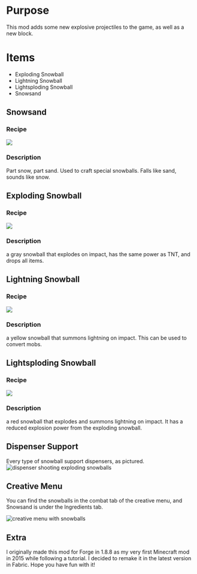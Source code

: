 # Purpose

This mod adds some new explosive projectiles to the game, as well as a new block.



# Items

- Exploding Snowball
- Lightning Snowball
- Lightsploding Snowball
- Snowsand

## Snowsand
### Recipe
<img src="https://cdn.discordapp.com/attachments/594033093678202928/1103543890771988480/image.png">

### Description

Part snow, part sand. Used to craft special snowballs. Falls like sand, sounds like snow.

## Exploding Snowball
### Recipe
<img src="https://cdn.discordapp.com/attachments/594033093678202928/1103544459343450172/image.png">

### Description

a gray snowball that explodes on impact, has the same power as TNT, and drops all items.

## Lightning Snowball
### Recipe
<img src="https://cdn.discordapp.com/attachments/594033093678202928/1103544718865989703/image.png">

### Description

a yellow snowball that summons lightning on impact. This can be used to convert mobs.

## Lightsploding Snowball
### Recipe
<img src="https://cdn.discordapp.com/attachments/594033093678202928/1103544830002466836/image.png">

### Description
a red snowball that explodes and summons lightning on impact. It has a reduced explosion power from the exploding snowball.


## Dispenser Support

Every type of snowball support dispensers, as pictured.
<img src=https://cdn.discordapp.com/attachments/594033093678202928/1103562531026501642/2023-05-04_02.02.33.png alt="dispenser shooting exploding snowballs">


## Creative Menu

You can find the snowballs in the combat tab of the creative menu, and Snowsand is under the Ingredients tab.

<img src="https://cdn.discordapp.com/attachments/594033093678202928/1103564447546609704/image.png" alt="creative menu with snowballs">

## Extra

I originally made this mod for Forge in 1.8.8 as my very first Minecraft mod in 2015 while following a tutorial.
I decided to remake it in the latest version in Fabric. Hope you have fun with it!
